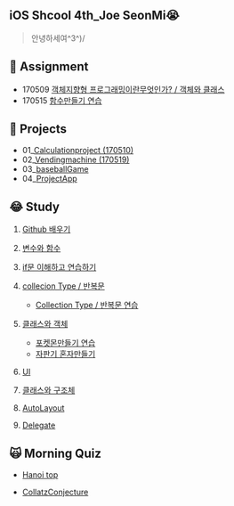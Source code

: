 ## iOS Shcool 4th_Joe SeonMi😭
> 안녕하세여^3^)/

## 📁 Assignment
- 170509 [객체지향형 프로그래밍이란무엇인가? / 객체와 클래스](https://github.com/joeseonmi/iOS_4th/tree/master/Assignment/170509_%EA%B0%9D%EC%B2%B4%EC%A7%80%ED%96%A5%ED%98%95%ED%94%84%EB%A1%9C%EA%B7%B8%EB%9E%98%EB%B0%8D)
- 170515 [함수만들기 연습](https://github.com/joeseonmi/iOS_4th/tree/master/Assignment/170514_%ED%95%A8%EC%88%98%EC%97%B0%EC%8A%B5)


## 📁 Projects
- 01_[Calculationproject (170510)](https://github.com/joeseonmi/iOS_4th/tree/master/Projects/01_Calculationproject_re)
- 02_[Vendingmachine (170519)](https://github.com/joeseonmi/iOS_4th/tree/master/Projects/03_VendingMachine)
- 03_[baseballGame](https://github.com/joeseonmi/iOS_4th/tree/master/Projects/04_baseball)
- 04_[ProjectApp](https://github.com/joeseonmi/iOS_4th/tree/master/Projects/05_ProjectApp/ProjectApp)

## 😂 Study
01. [Github 배우기](https://github.com/joeseonmi/iOS_4th/tree/master/Study/01_Git)

03. [변수와 함수](https://github.com/joeseonmi/iOS_4th/tree/master/Study/03_%EB%B3%80%EC%88%98%EC%99%80%ED%95%A8%EC%88%98)

04. [if문 이해하고 연습하기](https://github.com/joeseonmi/iOS_4th/tree/master/Study/04_if%EB%AC%B8)

05. [collecion Type / 반복문](https://github.com/joeseonmi/iOS_4th/tree/master/Study/05_Collection%20Type) 
	- [Collection Type / 반복문 연습](https://github.com/joeseonmi/iOS_4th/tree/master/Projects/02_WhilePractice2)

06. [클래스와 객체](https://github.com/joeseonmi/iOS_4th/tree/master/Study/06_%ED%81%B4%EB%9E%98%EC%8A%A4%EC%99%80%20%EA%B0%9D%EC%B2%B4)
	- [포켓몬만들기 연습](https://github.com/joeseonmi/iOS_4th/tree/master/Study/06_%ED%81%B4%EB%9E%98%EC%8A%A4%EC%99%80%20%EA%B0%9D%EC%B2%B4/PoketmonPractice)
	- [자판기 혼자만들기](https://github.com/joeseonmi/iOS_4th/tree/master/Study/06_%ED%81%B4%EB%9E%98%EC%8A%A4%EC%99%80%20%EA%B0%9D%EC%B2%B4/PracticeVandingmachine)

07. [UI](https://github.com/joeseonmi/iOS_4th/tree/master/Study/07_UI)
08. [클래스와 구조체](https://github.com/joeseonmi/iOS_4th/tree/master/Study/08_%ED%81%B4%EB%9E%98%EC%8A%A4%EC%99%80%20%EA%B5%AC%EC%A1%B0%EC%B2%B4)

09. [AutoLayout](https://github.com/joeseonmi/iOS_4th/tree/master/Study/09_AutoLayout)
10. [Delegate](https://github.com/joeseonmi/iOS_4th/tree/master/Study/10_Delegate)


## 🙀 Morning Quiz

- [Hanoi top](https://github.com/joeseonmi/iOS_4th/tree/master/Study/Morning%20Quiz/CalculateHanoi)

- [CollatzConjecture](https://github.com/joeseonmi/iOS_4th/tree/master/Study/Morning%20Quiz/CollatzConjecture)